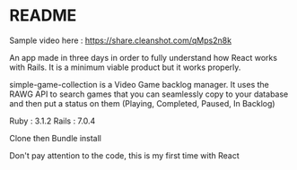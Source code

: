 # README

Sample video here : https://share.cleanshot.com/qMps2n8k

An app made in three days in order to fully understand how React works with Rails.
It is a minimum viable product but it works properly.

simple-game-collection is a Video Game backlog manager.
It uses the RAWG API to search games that you can seamlessly copy to your database and then put a status on them (Playing, Completed, Paused, In Backlog)

Ruby : 3.1.2
Rails : 7.0.4

Clone then Bundle install

Don't pay attention to the code, this is my first time with React
